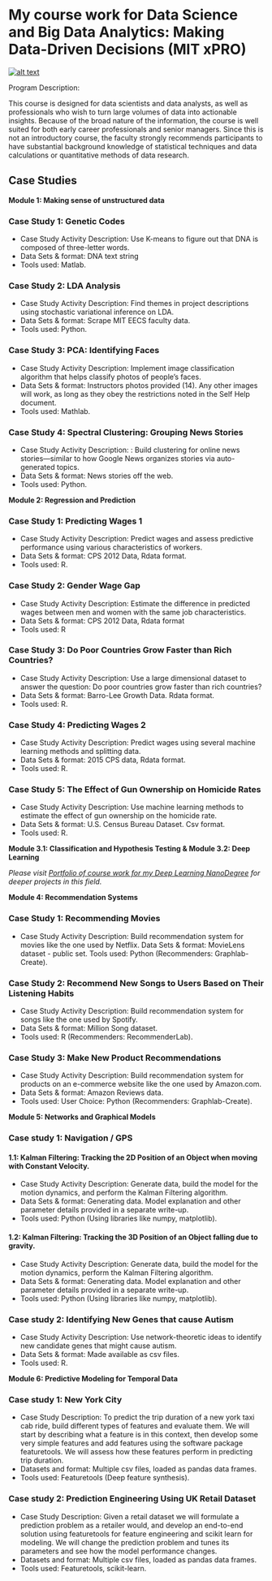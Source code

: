 # My course work for Data Science and Big Data Analytics: Making Data-Driven Decisions (MIT xPRO)

[![alt text](https://github.com/thienan092/Data-Science-and-Big-Data-Analytics/blob/master/media/DSx_hero_imageV2.jpg)](https://mitxpro.mit.edu/courses/course-v1:MITxPRO+DSx+2T2019/about)

Program Description:

This course is designed for data scientists and data analysts, as well as professionals who wish to turn large volumes of data into actionable insights. Because of the broad nature of the information, the course is well suited for both early career professionals and senior managers. Since this is not an introductory course, the faculty strongly recommends participants to have substantial background knowledge of statistical techniques and data calculations or quantitative methods of data research. 

## Case Studies

<b>Module 1: Making sense of unstructured data</b> 

 <h3>Case Study 1: Genetic Codes</h3>

 - Case Study Activity Description: Use K-means to figure out that DNA is composed of three-letter words. 
 - Data Sets & format: DNA text string
 - Tools used: Matlab. 
 
 <h3>Case Study 2: LDA Analysis</h3>

 - Case Study Activity Description: Find themes in project descriptions using stochastic variational inference on LDA. 
 - Data Sets & format: Scrape MIT EECS faculty data. 
 - Tools used: Python. 

 <h3>Case Study 3: PCA: Identifying Faces</h3>

 - Case Study Activity Description: Implement image classification algorithm that helps classify photos of people’s faces. 
 - Data Sets & format: Instructors photos provided (14). Any other images will work, as long as they obey the restrictions noted in the Self Help document. 
 - Tools used: Mathlab. 

 <h3>Case Study 4: Spectral Clustering: Grouping News Stories</h3>

 - Case Study Activity Description: : Build clustering for online news stories—similar to how Google News organizes stories via auto-generated topics. 
 - Data Sets & format: News stories off the web. 
 - Tools used: Python. 


<b>Module 2: Regression and Prediction</b> 

 <h3>Case Study 1: Predicting Wages 1</h3>

 - Case Study Activity Description: Predict wages and assess predictive performance using various characteristics of workers. 
 - Data Sets & format: CPS 2012 Data, Rdata format. 
 - Tools used: R. 

 <h3>Case Study 2: Gender Wage Gap</h3>

 - Case Study Activity Description: Estimate the difference in predicted wages between men and women with the same job characteristics. 
 - Data Sets & format: CPS 2012 Data, Rdata format
 - Tools used: R
 
 <h3>Case Study 3: Do Poor Countries Grow Faster than Rich Countries?</h3>

 - Case Study Activity Description: Use a large dimensional dataset to answer the question: Do poor countries grow faster than rich countries? 
 - Data Sets & format: Barro-Lee Growth Data. Rdata format. 
 - Tools used: R. 
 
 <h3>Case Study 4: Predicting Wages 2</h3>

 - Case Study Activity Description: Predict wages using several machine learning methods and splitting data. 
 - Data Sets & format: 2015 CPS data, Rdata format. 
 - Tools used: R. 
 
 <h3>Case Study 5: The Effect of Gun Ownership on Homicide Rates</h3>

 - Case Study Activity Description: Use machine learning methods to estimate the effect of gun ownership on the homicide rate. 
 - Data Sets & format: U.S. Census Bureau Dataset. Csv format. 
 - Tools used: R. 


<b>Module 3.1: Classification and Hypothesis Testing & Module 3.2: Deep Learning</b> 
 
 <i>Please visit [Portfolio of course work for my Deep Learning NanoDegree](https://github.com/thienan092/Deep-Learning-ND) for deeper projects in this field. </i>


<b>Module 4: Recommendation Systems</b>
 
 <h3>Case Study 1: Recommending Movies</h3>

 - Case Study Activity Description: Build recommendation system for movies like the one used by Netflix. 
Data Sets & format: MovieLens dataset - public set. 
Tools used: Python (Recommenders: Graphlab-Create). 
 
 <h3>Case Study 2: Recommend New Songs to Users Based on Their Listening Habits</h3>

 - Case Study Activity Description: Build recommendation system for songs like the one used by Spotify. 
 - Data Sets & format: Million Song dataset. 
 - Tools used: R (Recommenders: RecommenderLab). 
 
  <h3>Case Study 3: Make New Product Recommendations</h3>

 - Case Study Activity Description: Build recommendation system for products on an e-commerce website like the one used by Amazon.com. 
 - Data Sets & format: Amazon Reviews data. 
 - Tools used: User Choice: Python (Recommenders: Graphlab-Create). 
 

 <b>Module 5: Networks and Graphical Models</b>
 
  <h3>Case study 1: Navigation / GPS</h3>
   <h4>1.1: Kalman Filtering: Tracking the 2D Position of an Object when moving with Constant Velocity.</h4>

 - Case Study Activity Description: Generate data, build the model for the motion dynamics, and perform the Kalman Filtering algorithm. 
 - Data Sets & format: Generating data. Model explanation and other parameter details provided in a separate write-up. 
 - Tools used: Python (Using libraries like numpy, matplotlib). 
<p></p>

   <h4>1.2: Kalman Filtering: Tracking the 3D Position of an Object falling due to gravity.</h4>

 - Case Study Activity Description: Generate data, build the model for the motion dynamics, perform the Kalman Filtering algorithm. 
 - Data Sets & format: Generating data. Model explanation and other parameter details provided in a separate write-up. 
 - Tools used: Python (Using libraries like numpy, matplotlib). 
 
  <h3>Case study 2: Identifying New Genes that cause Autism</h3>

 - Case Study Activity Description: Use network-theoretic ideas to identify new candidate genes that might cause autism. 
 - Data Sets & format: Made available as csv files. 
 - Tools used: R. 
 
 <b>Module 6: Predictive Modeling for Temporal Data</b>
 
  <h3>Case study 1: New York City</h3>

 - Case Study Description: To predict the trip duration of a new york taxi cab ride, build different types of features and evaluate them. We will start by describing what a feature is in this context, then develop some very simple features and add features using the software package featuretools. We will assess how these features perform in predicting trip duration. 
 - Datasets and format: Multiple csv files, loaded as pandas data frames. 
 - Tools used: Featuretools (Deep feature synthesis). 
 
  <h3>Case study 2: Prediction Engineering Using UK Retail Dataset</h3>

 - Case Study Description: Given a retail dataset we will formulate a prediction problem as a retailer would, and develop an end-to-end solution using featuretools for feature engineering and scikit learn for modeling. We will change the prediction problem and tunes its parameters and see how the model performance changes. 
 - Datasets and format: Multiple csv files, loaded as pandas data frames. 
 - Tools used: Featuretools, scikit-learn. 
